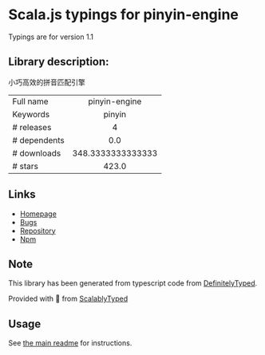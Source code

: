 
# Scala.js typings for pinyin-engine

Typings are for version 1.1

## Library description:
小巧高效的拼音匹配引擎

|                    |                 |
| ------------------ | :-------------: |
| Full name          | pinyin-engine |
| Keywords           | pinyin |
| # releases         | 4 |
| # dependents       | 0.0 |
| # downloads        | 348.3333333333333 |
| # stars            | 423.0 |

## Links
- [Homepage](https://github.com/aui/pinyin-engine#readme)
- [Bugs](https://github.com/aui/pinyin-engine/issues)
- [Repository](https://github.com/aui/pinyin-engine)
- [Npm](https://www.npmjs.com/package/pinyin-engine)
    


## Note
This library has been generated from typescript code from [DefinitelyTyped](https://definitelytyped.org).

Provided with :purple_heart: from [ScalablyTyped](https://github.com/oyvindberg/ScalablyTyped)

## Usage
See [the main readme](../../readme.md) for instructions.


